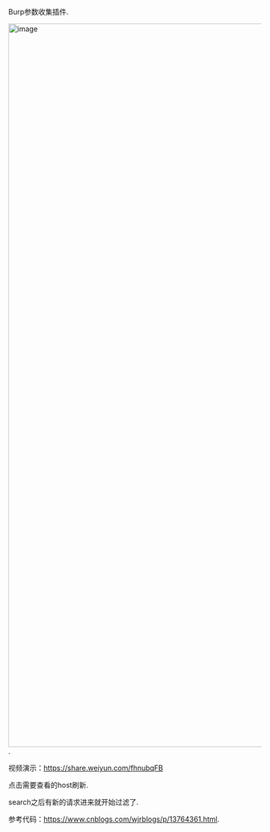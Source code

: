 Burp参数收集插件. 

<img width="1440" alt="image" src="https://user-images.githubusercontent.com/90015694/189943142-8e0510c8-2c8d-4880-9494-fbf89193b100.png">. 

视频演示：https://share.weiyun.com/fhnubqFB

点击需要查看的host刷新. 

search之后有新的请求进来就开始过滤了. 

参考代码：https://www.cnblogs.com/wjrblogs/p/13764361.html. 
